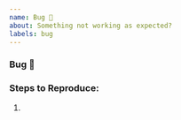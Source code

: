 ```yaml
---
name: Bug 🐞
about: Something not working as expected?
labels: bug
---
```

<!-- Search existing issues to avoid duplicates. Check readme/contributing docs. -->
<!-- If you have relevant code sample, error messages, etc. Please provide it. -->

### Bug 🐞

### Steps to Reproduce:

1.

